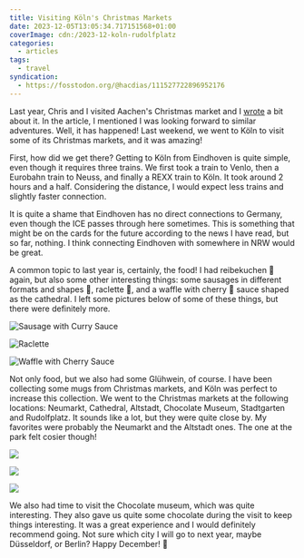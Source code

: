```yaml
---
title: Visiting Köln's Christmas Markets
date: 2023-12-05T13:05:34.717151568+01:00
coverImage: cdn:/2023-12-koln-rudolfplatz
categories:
  - articles
tags:
  - travel
syndication:
  - https://fosstodon.org/@hacdias/111527722896952176
---
```


Last year, Chris and I visited Aachen's Christmas market and I [wrote](/2022/12/22/aachen-weihnachtsmarkt/) a bit about it. In the article, I mentioned I was looking forward to similar adventures. Well, it has happened! Last weekend, we went to Köln to visit some of its Christmas markets, and it was amazing!

<!--more-->

First, how did we get there? Getting to Köln from Eindhoven is quite simple, even though it requires three trains. We first took a train to Venlo, then a Eurobahn train to Neuss, and finally a REXX train to Köln. It took around 2 hours and a half. Considering the distance, I would expect less trains and slightly faster connection.

It is quite a shame that Eindhoven has no direct connections to Germany, even though the ICE passes through here sometimes. This is something that might be on the cards for the future according to the news I have read, but so far, nothing. I think connecting Eindhoven with somewhere in NRW would be great.

A common topic to last year is, certainly, the food! I had reibekuchen 🥔 again, but also some other interesting things: some sausages in different formats and shapes 🌭, raclette 🧀, and a waffle with cherry 🍒 sauce shaped as the cathedral. I left some pictures below of some of these things, but there were definitely more.

<div class='fg fw' style='grid-template-columns: repeat(3, 1fr);'>

![](cdn:/2023-12-koln-christmas-food-01 "Sausage with Curry Sauce")

![](cdn:/2023-12-koln-christmas-food-02 "Raclette")

![](cdn:/2023-12-koln-christmas-food-03 "Waffle with Cherry Sauce")

</div>

Not only food, but we also had some Glühwein, of course. I have been collecting some mugs from Christmas markets, and Köln was perfect to increase this collection. We went to the Christmas markets at the following locations: Neumarkt, Cathedral, Altstadt, Chocolate Museum, Stadtgarten and Rudolfplatz. It sounds like a lot, but they were quite close by. My favorites were probably the Neumarkt and the Altstadt ones. The one at the park felt cosier though!

<div class='fg fw' style='grid-template-columns: repeat(3, 1fr);'>

![](cdn:/2023-12-koln-christmas-markets-02)

![](cdn:/2023-12-koln-christmas-markets-03)

![](cdn:/2023-12-koln-christmas-markets-01)

</div>

We also had time to visit the Chocolate museum, which was quite interesting. They also gave us quite some chocolate during the visit to keep things interesting. It was a great experience and I would definitely recommend going. Not sure which city I will go to next year, maybe Düsseldorf, or Berlin? Happy December! 🎄
